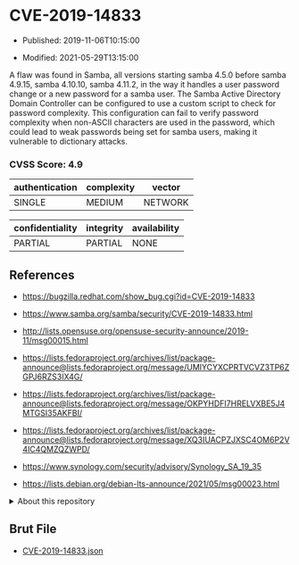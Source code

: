 # CVE-2019-14833

- Published: 2019-11-06T10:15:00

- Modified: 2021-05-29T13:15:00

A flaw was found in Samba, all versions starting samba 4.5.0 before samba 4.9.15, samba 4.10.10, samba 4.11.2, in the way it handles a user password change or a new password for a samba user. The Samba Active Directory Domain Controller can be configured to use a custom script to check for password complexity. This configuration can fail to verify password complexity when non-ASCII characters are used in the password, which could lead to weak passwords being set for samba users, making it vulnerable to dictionary attacks.

### CVSS Score: **4.9**

| authentication | complexity | vector |
| --- | --- | --- |
| SINGLE | MEDIUM | NETWORK |

| confidentiality | integrity | availability |
| --- | --- | --- |
| PARTIAL | PARTIAL | NONE |

## References

* https://bugzilla.redhat.com/show_bug.cgi?id=CVE-2019-14833

* https://www.samba.org/samba/security/CVE-2019-14833.html

* http://lists.opensuse.org/opensuse-security-announce/2019-11/msg00015.html

* https://lists.fedoraproject.org/archives/list/package-announce@lists.fedoraproject.org/message/UMIYCYXCPRTVCVZ3TP6ZGPJ6RZS3IX4G/

* https://lists.fedoraproject.org/archives/list/package-announce@lists.fedoraproject.org/message/OKPYHDFI7HRELVXBE5J4MTGSI35AKFBI/

* https://lists.fedoraproject.org/archives/list/package-announce@lists.fedoraproject.org/message/XQ3IUACPZJXSC4OM6P2V4IC4QMZQZWPD/

* https://www.synology.com/security/advisory/Synology_SA_19_35

* https://lists.debian.org/debian-lts-announce/2021/05/msg00023.html

<details>
<summary>About this repository</summary> 

  This repository is part of the project [Live Hack CVE](https://github.com/Live-Hack-CVE). Main website can be found [www.live-hack.org](https://www.live-hack.org) 
  
  Made by [Sn0wAlice](https://github.com/Sn0wAlice) for the people that care about security and need to have a feed of the latest CVEs. Hope you enjoy it, don't forget to star the repo and follow me on [Twitter](https://twitter.com/Sn0wAlice) and [Github](https://github.com/Sn0wAlice). And that is my [personnal website](https://www.alice-snow.me/)

  - [Home Page](https://github.com/Live-Hack-CVE)
  - [Framework](https://github.com/Live-Hack-CVE/cve-framework)
  - [CVE database](https://github.com/Live-Hack-CVE/full_database)
  - [Changelog](https://github.com/Live-Hack-CVE/Changelog)
</details>

## Brut File

* [CVE-2019-14833.json](https://raw.githubusercontent.com/Live-Hack-CVE/full_database/main/cves/2019/CVE-2019-14833.json)


